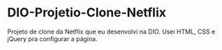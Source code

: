 # DIO-Projetio-Clone-Netflix
Projeto de clone da Netflix que eu desenvolvi na DIO. Usei HTML, CSS e jQuery pra configurar a página.
